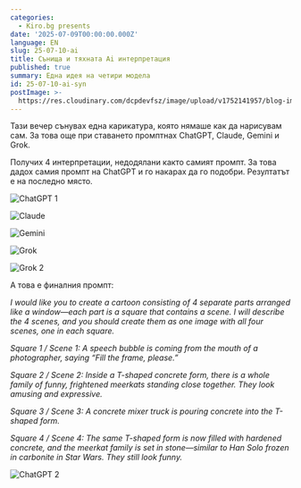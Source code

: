 ```yaml
---
categories:
  - Kiro.bg presents
date: '2025-07-09T00:00:00.000Z'
language: EN
slug: 25-07-10-ai
title: Сънища и тяхната Ai интерпретация
published: true
summary: Една идея на четири модела
id: 25-07-10-ai-syn
postImage: >-
  https://res.cloudinary.com/dcpdevfsz/image/upload/v1752141957/blog-images/ai_chat2.png
---
```


Тази вечер сънувах една карикатура, която нямаше как да нарисувам сам. За това още при ставането промптнах ChatGPT, Claude, Gemini и Grok.

Получих 4 интерпретации, недодялани както самият промпт. За това дадох самия промпт на ChatGPT и го накарах да го подобри. Резултатът е на последно място.

![ChatGPT 1](https://res.cloudinary.com/dcpdevfsz/image/upload/v1752141957/blog-images/ai_chat1.png)

![Claude](https://res.cloudinary.com/dcpdevfsz/image/upload/v1752141957/blog-images/claude.png)

![Gemini](https://res.cloudinary.com/dcpdevfsz/image/upload/v1752141957/blog-images/gemini.png)

![Grok](https://res.cloudinary.com/dcpdevfsz/image/upload/v1752141957/blog-images/grok1.jpg)

![Grok 2](https://res.cloudinary.com/dcpdevfsz/image/upload/v1752141957/blog-images/grok2.jpg)

А това е финалния промпт:

_I would like you to create a cartoon consisting of 4 separate parts arranged like a window—each part is a square that contains a scene. I will describe the 4 scenes, and you should create them as one image with all four scenes, one in each square._

_Square 1 / Scene 1: A speech bubble is coming from the mouth of a photographer, saying “Fill the frame, please.”_

_Square 2 / Scene 2: Inside a T-shaped concrete form, there is a whole family of funny, frightened meerkats standing close together. They look amusing and expressive._

_Square 3 / Scene 3: A concrete mixer truck is pouring concrete into the T-shaped form._

_Square 4 / Scene 4: The same T-shaped form is now filled with hardened concrete, and the meerkat family is set in stone—similar to Han Solo frozen in carbonite in Star Wars. They still look funny._

![ChatGPT 2](https://res.cloudinary.com/dcpdevfsz/image/upload/v1752141957/blog-images/ai_chat2.png)
